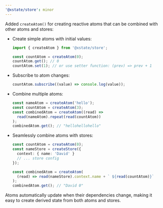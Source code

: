 ```yaml
---
'@xstate/store': minor
---
```


Added `createAtom()` for creating reactive atoms that can be combined with other atoms and stores:

- Create simple atoms with initial values:

  ```ts
  import { createAtom } from '@xstate/store';

  const countAtom = createAtom(0);
  countAtom.get(); // 0
  countAtom.set(1); // or use setter function: (prev) => prev + 1
  ```

- Subscribe to atom changes:

  ```ts
  countAtom.subscribe((value) => console.log(value));
  ```

- Combine multiple atoms:

  ```ts
  const nameAtom = createAtom('hello');
  const countAtom = createAtom(3);
  const combinedAtom = createAtom((read) =>
    read(nameAtom).repeat(read(countAtom))
  );
  combinedAtom.get(); // "hellohellohello"
  ```

- Seamlessly combine atoms with stores:

  ```ts
  const countAtom = createAtom(0);
  const nameStore = createStore({
    context: { name: 'David' }
    // ... store config
  });

  const combinedAtom = createAtom(
    (read) => read(nameStore).context.name + ` ${read(countAtom)}`
  );
  combinedAtom.get(); // "David 0"
  ```

Atoms automatically update when their dependencies change, making it easy to create derived state from both atoms and stores.
